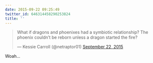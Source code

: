 ```yaml
---
date: 2015-09-22 09:25:49
twitter_id: 646314458290253824
title: ''
---
```


<blockquote class="twitter-tweet"><p lang="en" dir="ltr">What if dragons and phoenixes had a symbiotic relationship? The phoenix couldn’t be reborn unless a dragon started the fire?</p>&mdash; Kessie Carroll (@netraptor01) <a href="https://twitter.com/netraptor01/status/646313839340978176?ref_src=twsrc%5Etfw">September 22, 2015</a></blockquote>
<script async src="https://platform.twitter.com/widgets.js" charset="utf-8"></script>

Woah... 
